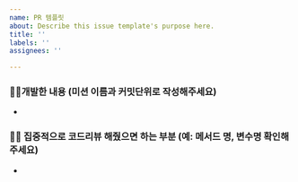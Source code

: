 ```yaml
---
name: PR 템플릿
about: Describe this issue template's purpose here.
title: ''
labels: ''
assignees: ''

---
```


### ✍🏻개발한 내용 (미션 이름과 커밋단위로 작성해주세요)
-

### 🙏🏻  집중적으로 코드리뷰 해줬으면 하는 부분 (예: 메서드 명, 변수명 확인해주세요)
-
